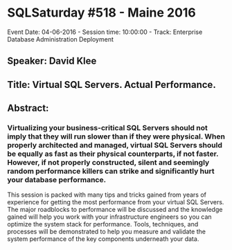 # SQLSaturday #518 - Maine 2016
Event Date: 04-06-2016 - Session time: 10:00:00 - Track: Enterprise Database Administration  Deployment
## Speaker: David Klee
## Title: Virtual SQL Servers. Actual Performance.
## Abstract:
### Virtualizing your business-critical SQL Servers should not imply that they will run slower than if they were physical. When properly architected and managed, virtual SQL Servers should be equally as fast as their physical counterparts, if not faster. However, if not properly constructed, silent and seemingly random performance killers can strike and significantly hurt your database performance. 
This session is packed with many tips and tricks gained from years of experience for getting the most performance from your virtual SQL Servers. The major roadblocks to performance will be discussed and the knowledge gained will help you work with your infrastructure engineers so you can optimize the system stack for performance. Tools, techniques, and processes will be demonstrated to help you measure and validate the system performance of the key components underneath your data.
